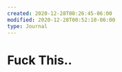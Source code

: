 ```yaml
---
created: 2020-12-28T00:26:45-06:00
modified: 2020-12-28T00:52:10-06:00
type: Journal
---
```


# Fuck This..

